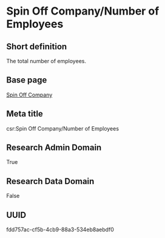 # Spin Off Company/Number of Employees
## Short definition
The total number of employees.
## Base page
[Spin Off Company](../../Objects/Spin%20Off%20Company.md)
## Meta title
csr:Spin Off Company/Number of Employees
## Research Admin Domain
True
## Research Data Domain
False
## UUID
fdd757ac-cf5b-4cb9-88a3-534eb8aebdf0
